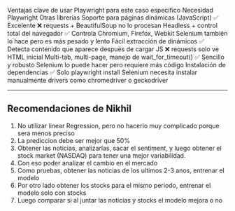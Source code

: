 Ventajas clave de usar Playwright para este caso específico
Necesidad	Playwright	Otras librerías
Soporte para páginas dinámicas (JavaScript)	✅ Excelente	❌ requests + BeautifulSoup no lo procesan
Headless + control total del navegador	✅ Controla Chromium, Firefox, Webkit	Selenium también lo hace pero es más pesado y lento
Fácil extracción de <a> dinámicos	✅ Detecta contenido que aparece después de cargar JS	❌ requests solo ve HTML inicial
Multi-tab, multi-page, manejo de wait_for_timeout()	✅ Sencillo y robusto	Selenium lo puede hacer pero requiere más código
Instalación de dependencias	✅ Solo playwright install	Selenium necesita instalar manualmente drivers como chromedriver o geckodriver

---

## Recomendaciones de Nikhil

1. No utilizar linear Regression, pero no hacerlo muy complicado porque sera menos preciso
2. La prediccion debe ser mejor que 50%
3. Obtener las noticias, analizarlas, sacar el sentiment, y luego obtener el stock market (NASDAQ) para tener una mejor variabilidad.
4. Con eso poder analizar el cambio en el mercado
5. Como pruebas, obtener las noticias de los ultimos 2-3 anos, entrenar el modelo
6. Por otro lado obtener los stocks para el mismo periodo, entrenar el modelo solo con stocks
7. Luego comparar si al juntar las noticias y stocks el modelo mejora o no